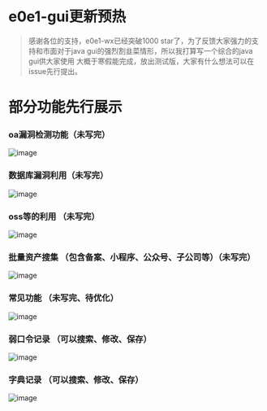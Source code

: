 # e0e1-gui更新预热
> 感谢各位的支持，e0e1-wx已经突破1000 star了，为了反馈大家强力的支持和市面对于java gui的强烈割韭菜情形，所以我打算写一个综合的java gui供大家使用
> 大概于寒假能完成，放出测试版，大家有什么想法可以在issue先行提出。

# 部分功能先行展示

### oa漏洞检测功能（未写完）
![image](https://github.com/user-attachments/assets/12b06b6e-9a38-49bb-84b7-460eb5062514)

### 数据库漏洞利用（未写完）
![image](https://github.com/user-attachments/assets/bcf0aaf3-67f7-43bc-a4ec-bbf107a12190)

### oss等的利用 （未写完）
![image](https://github.com/user-attachments/assets/f9816f60-6c4f-4cd0-966e-b58f4dc68c71)

### 批量资产搜集 （包含备案、小程序、公众号、子公司等）（未写完）
![image](https://github.com/user-attachments/assets/70742462-7fe0-4511-b2df-da2811b4f9e4)

### 常见功能 （未写完、待优化）
![image](https://github.com/user-attachments/assets/121d866d-75ff-460c-8775-a3306a0983ea)

### 弱口令记录 （可以搜索、修改、保存） 
![image](https://github.com/user-attachments/assets/09adda32-6ecc-42de-8f91-2024e228e75a)

### 字典记录 （可以搜索、修改、保存） 
![image](https://github.com/user-attachments/assets/ce386add-2848-4ab8-b3ec-f32edff3fc70)
